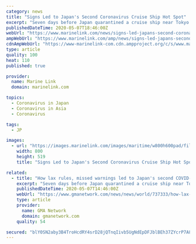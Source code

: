```yaml
---
category: news
title: "Signs Led to Japan's Second Coronavirus Cruise Ship Hot Spot"
excerpt: "Seven days before Japan quarantined a cruise ship near Tokyo early this year, in what became one of the first coronavirus hot spots outside"
publishedDateTime: 2020-05-07T18:46:00Z
webUrl: "https://www.marinelink.com/news/signs-led-japans-second-coronavirus-478305"
ampWebUrl: "https://www.marinelink.com/amp/news/signs-led-japans-second-coronavirus-478305"
cdnAmpWebUrl: "https://www-marinelink-com.cdn.ampproject.org/c/s/www.marinelink.com/amp/news/signs-led-japans-second-coronavirus-478305"
type: article
quality: 100
heat: 110
published: true

provider:
  name: Marine Link
  domain: marinelink.com

topics:
  - Coronavirus in Japan
  - Coronavirus in Asia
  - Coronavirus

tags:
  - JP

images:
  - url: "https://images.marinelink.com/images/maritime/w800h600pad/file-photo-costa-atlantica-photo-112722.jpg"
    width: 800
    height: 519
    title: "Signs Led to Japan's Second Coronavirus Cruise Ship Hot Spot"

related:
  - title: "How lax rules, missed warnings led to Japan's second COVID-19 cruise-ship hot spot"
    excerpt: "Seven days before Japan quarantined a cruise ship near Tokyo early this year, in what became one of the first coronavirus hot spots outside China, another cruise ship docked in southern Japan."
    publishedDateTime: 2020-05-07T14:46:00Z
    webUrl: "https://www.gmanetwork.com/news/news/world/737333/how-lax-rules-missed-warnings-led-to-japan-s-second-covid-19-cruise-ship-hot-spot/story/"
    type: article
    provider:
      name: GMA Network
      domain: gmanetwork.com
    quality: 54

secured: "blY0SN2aby3B4TroHcdRY4srD28jQTnqIivb5UgNdEpDFJblBEh37ZYcrP7A8UgONlBhc4gLvNaA8jFRlbbXh+t83aMrknQ614RzjqjzOA6l+qITgTzbpM5Thr6kDpWCAs09YLlP9wzQaR9epW9Tvl3QrAxy+Rj9XpdOWV/2bBOa2XuUSyfs+O/Eaz5f4zJktN9SHZmUUoT027Nk/EP6AT0Nggawz8O+/XuQkislx0CQYZ2I8cYp8WD5i4I3f4byKBNL4RVshrw/bvjG00QCn41zaUXhCgtMjj3IgjTgDQG4TN/pM0ANGaDe83TkIZmI5hujkg6oAUcYUi9ZIPfqlAWdmaMZMTOUSy5yFXkGt232TWowlLa8gBlmkeQjUTsEcxyzmUEBhN6B5tyCCSHvV+onjfusAdfN8s/w86QGmDuwI8WnTXqjAebgvix6CY+tSHUMlwhJOQ+CrMa32RWTtKixVCzOIEyfYQfHqmgwyCU=;TLJw1N3Z3UKL3ntQeRIugQ=="
---
```



